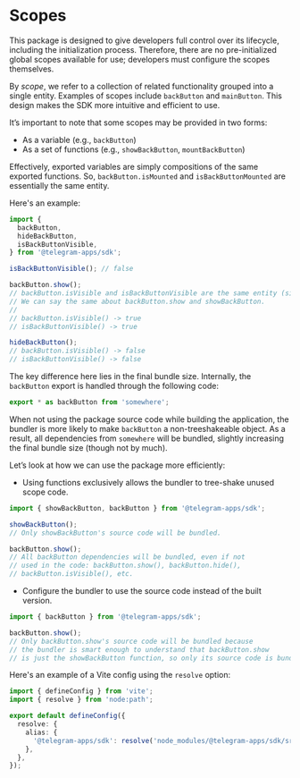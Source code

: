 # Scopes

This package is designed to give developers full control over its lifecycle, including the
initialization process. Therefore, there are no pre-initialized global scopes available for use;
developers must configure the scopes themselves.

By *scope*, we refer to a collection of related functionality grouped into a single entity. Examples
of scopes include `backButton` and `mainButton`. This design makes the SDK more intuitive and
efficient to use.

It’s important to note that some scopes may be provided in two forms:

- As a variable (e.g., `backButton`)
- As a set of functions (e.g., `showBackButton`, `mountBackButton`)

Effectively, exported variables are simply compositions of the same exported functions.
So, `backButton.isMounted` and `isBackButtonMounted` are essentially the same entity.

Here's an example:

```ts
import {
  backButton,
  hideBackButton,
  isBackButtonVisible,
} from '@telegram-apps/sdk';

isBackButtonVisible(); // false

backButton.show();
// backButton.isVisible and isBackButtonVisible are the same entity (signal).
// We can say the same about backButton.show and showBackButton.
//
// backButton.isVisible() -> true
// isBackButtonVisible() -> true

hideBackButton();
// backButton.isVisible() -> false
// isBackButtonVisible() -> false
```

The key difference here lies in the final bundle size. Internally, the `backButton` export is
handled through the following code:

```ts
export * as backButton from 'somewhere';
```

When not using the package source code while building the application, the bundler is more likely to
make `backButton` a non-treeshakeable object. As a result, all dependencies from `somewhere` will be
bundled, slightly increasing the final bundle size (though not by much).

Let’s look at how we can use the package more efficiently:

- Using functions exclusively allows the bundler to tree-shake unused scope code.

```ts
import { showBackButton, backButton } from '@telegram-apps/sdk';

showBackButton();
// Only showBackButton's source code will be bundled.

backButton.show();
// All backButton dependencies will be bundled, even if not
// used in the code: backButton.show(), backButton.hide(),
// backButton.isVisible(), etc.
```

- Configure the bundler to use the source code instead of the built version.

```ts
import { backButton } from '@telegram-apps/sdk';

backButton.show();
// Only backButton.show's source code will be bundled because
// the bundler is smart enough to understand that backButton.show
// is just the showBackButton function, so only its source code is bundled.
```

Here's an example of a Vite config using the `resolve` option:

```ts
import { defineConfig } from 'vite';
import { resolve } from 'node:path';

export default defineConfig({
  resolve: {
    alias: {
      '@telegram-apps/sdk': resolve('node_modules/@telegram-apps/sdk/src'),
    },
  },
});
```
